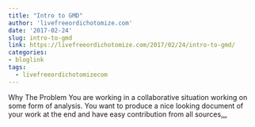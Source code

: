 ```yaml
---
title: "Intro to GMD"
author: 'livefreeordichotomize.com'
date: '2017-02-24'
slug: intro-to-gmd
link: https://livefreeordichotomize.com/2017/02/24/intro-to-gmd/
categories:
- bloglink
tags:
  - livefreeordichotomizecom
---
```


Why The Problem You are working in a collaborative situation working on some form of analysis. You want to produce a nice looking document of your work at the end and have easy contribution from all sources[... <i class="fas fa-external-link-alt"></i>](https://livefreeordichotomize.com/2017/02/24/intro-to-gmd/)

